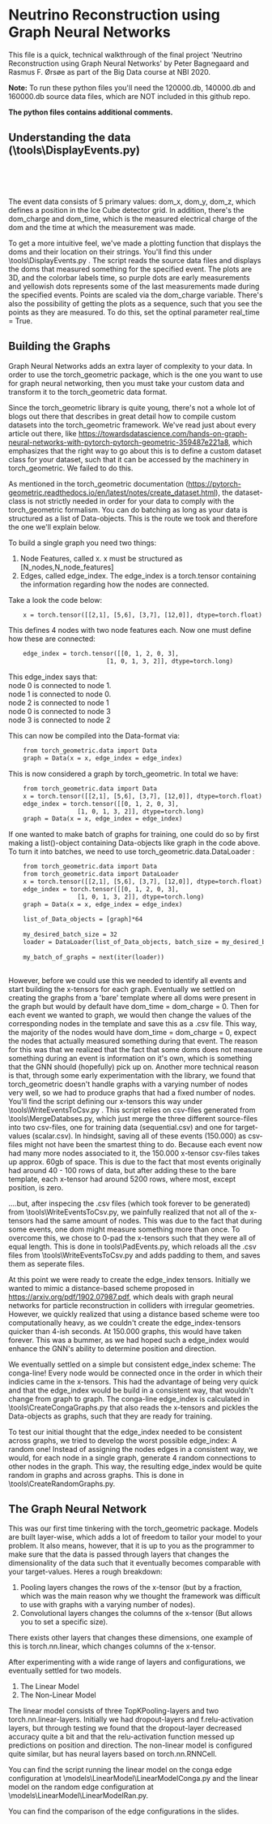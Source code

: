 
<h1><strong>Neutrino Reconstruction using Graph Neural Networks</strong></h1>
<p>This file is a quick, technical walkthrough of the final project 'Neutrino Reconstruction using Graph Neural Networks' by Peter Bagnegaard and Rasmus F. &Oslash;rs&oslash;e as part of the Big Data course at NBI 2020.</p>
<p><strong>Note:</strong> To run these python files you'll need the 120000.db, 140000.db and 160000.db source data files, which are NOT included in this github repo.</p>

<p><strong>The python files contains additional comments.</strong></p>

<h2>Understanding the data (\tools\DisplayEvents.py)</h2>
<p>&nbsp;</p>
<p>&nbsp;</p>

The event data consists of 5 primary values: dom_x, dom_y, dom_z, which defines a position in the Ice Cube detector grid. In addition, there's the dom_charge and dom_time, which is the measured electrical charge of the dom and the time at which the measurement was made.

To get a more intuitive feel, we've made a plotting function that displays the doms and their location on their strings. You'll find this under \tools\DisplayEvents.py . The script reads the source data files and displays the doms that measured something for the specified event. The plots are 3D, and the colorbar labels time, so purple dots are early measurements and yellowish dots represents some of the last measurements made during the specified events. Points are scaled via the dom_charge variable. There's also the possibility of getting the plots as a sequence, such that you see the points as they are measured. To do this, set the optinal parameter real_time = True.

<h2>Building the Graphs</h2>

Graph Neural Networks adds an extra layer of complexity to your data. In order to use the torch_geometric package, which is the one you want to use for graph neural networking, then you must take your custom data and transform it to the torch_geometric data format. 

Since the torch_geometric library is quite young, there's not a whole lot of blogs out there that describes in great detail how to compile custom datasets into the torch_geometric framework.  We've read just about every article out there, like https://towardsdatascience.com/hands-on-graph-neural-networks-with-pytorch-pytorch-geometric-359487e221a8, which emphasizes that
the right way to go about this is to define a custom dataset class for your dataset, such that it can be accessed by the machinery in torch_geometric. We failed to do this. 

As mentioned in the torch_geometric documentation (https://pytorch-geometric.readthedocs.io/en/latest/notes/create_dataset.html), the dataset-class is not strictly needed in order for your data to comply with the torch_geometric formalism. You can do batching as long as your data is structured as a list of Data-objects. This is the route we took and therefore the one we'll explain below.

To build a single graph you need two things: 
1) Node Features, called x. x must be structured as [N_nodes,N_node_features]
2) Edges, called edge_index. The edge_index is a torch.tensor containing the information regarding how the nodes are connected.  

Take a look the code below:
```html
    x = torch.tensor([[2,1], [5,6], [3,7], [12,0]], dtype=torch.float)
``` 
This defines 4 nodes with two node features each. Now one must define how these are connected:
```html
    edge_index = torch.tensor([[0, 1, 2, 0, 3],
                           [1, 0, 1, 3, 2]], dtype=torch.long)
``` 
<p>This edge_index says that: <br />node 0 is connected to node 1.<br />node 1 is connected to node 0.<br />node 2 is connected to node 1<br />node 0 is connected to node 3<br />node 3 is connected to node 2</p>

This can now be compiled into the Data-format via:
```html
    from torch_geometric.data import Data
    graph = Data(x = x, edge_index = edge_index)
``` 
This is now considered a graph by torch_geometric. In total we have:
```html
    from torch_geometric.data import Data
    x = torch.tensor([[2,1], [5,6], [3,7], [12,0]], dtype=torch.float)
    edge_index = torch.tensor([[0, 1, 2, 0, 3],
                   [1, 0, 1, 3, 2]], dtype=torch.long)
    graph = Data(x = x, edge_index = edge_index)
```
If one wanted to make batch of graphs for training, one could do so by first making a list()-object containing Data-objects like graph in the code above. To turn it into batches, we need to use torch_geometric.data.DataLoader :

```html
    from torch_geometric.data import Data
    from torch_geometric.data import DataLoader
    x = torch.tensor([[2,1], [5,6], [3,7], [12,0]], dtype=torch.float)
    edge_index = torch.tensor([[0, 1, 2, 0, 3],
                   [1, 0, 1, 3, 2]], dtype=torch.long)
    graph = Data(x = x, edge_index = edge_index)
    
    list_of_Data_objects = [graph]*64                                               # Repeats graph 64 times in list
    
    my_desired_batch_size = 32                                                      # you got this
    loader = DataLoader(list_of_Data_objects, batch_size = my_desired_batch_size)   # Reads your graphs into DataLoader-format
    
    my_batch_of_graphs = next(iter(loader))                                         # Accesses the next batch in the DataLoader
    
```

However, before we could use this we needed to identify all events and start building the x-tensors for each graph. Eventually we settled on creating the graphs from a 'bare' template where all doms were present in the graph but would by default have dom_time = dom_charge = 0. Then for each event we wanted to graph, we would then change the values of the corresponding nodes in the template and save this as a .csv file. This way, the majority of the nodes would have dom_time = dom_charge = 0, expect the nodes that actually measured something during that event. The reason for this was that we realized that the fact that some doms does not measure something during an event is information on it's own, which is something that the GNN should (hopefully) pick up on. Another more technical reason is that, through some early experimentation with the library, we found that torch_geometric doesn't handle graphs with a varying number of nodes very well, so we had to produce graphs that had a fixed number of nodes. You'll find the script defining our x-tensors this way under \tools\WriteEventsToCsv.py . This script relies on csv-files generated from \tools\MergeDatabses.py, which just merge the three different source-files into two csv-files, one for training data (sequential.csv) and one for target-values (scalar.csv). In hindsight, saving all of these events (150.000) as csv-files might not have been the smartest thing to do. Because each event now had many more nodes associated to it, the 150.000 x-tensor csv-files takes up approx. 60gb of space. This is due to the fact that most events originally had around 40 - 100 rows of data, but after adding these to the bare template, each x-tensor had around 5200 rows, where most, except position, is zero. 

....but, after inspecing the .csv files (which took forever to be generated) from \tools\WriteEventsToCsv.py, we painfully realized that not all of the x-tensors had the same amount of nodes. This was due to the fact that during some events, one dom might measure something more than once. To overcome this, we chose to 0-pad the x-tensors such that they were all of equal length. This is done in tools\PadEvents.py, which reloads all the .csv files from \tools\WriteEventsToCsv.py and adds padding to them, and saves them as seperate files. 

At this point we were ready to create the edge_index tensors. Initially we wanted to mimic a distance-based scheme proposed in https://arxiv.org/pdf/1902.07987.pdf, which deals with graph neural networks for particle reconstruction in colliders with irregular geometries. However, we quickly realized that using a distance based scheme were too computationally heavy, as we couldn't create the edge_index-tensors quicker than 4-ish seconds. At 150.000 graphs, this would have taken forever. This was a bummer, as we had hoped such a edge_index would enhance the GNN's ability to determine position and direction. 

We eventually settled on a simple but consistent edge_index scheme: The conga-line! Every node would be connected once in the order in which their indicies came in the x-tensors. This had the advantage of being very quick and that the edge_index would be build in a consistent way, that wouldn't change from graph to graph. The conga-line edge_index is calculated in \tools\CreateCongaGraphs.py that also reads the x-tensors and pickles the Data-objects as graphs, such that they are ready for training.

To test our initial thought that the edge_index needed to be consistent across graphs, we tried to develop the worst possible edge_index: A random one! Instead of assigning the nodes edges in a consistent way, we would, for each node in a single graph, generate 4 random connections to other nodes in the graph. This way, the resulting edge_index would be quite random in graphs and across graphs. This is done in \tools\CreateRandomGraphs.py.

<h2>The Graph Neural Network</h2>

This was our first time tinkering with the torch_geometric package. Models are built layer-wise, which adds a lot of freedom to tailor your model to your problem. It also means, however, that it is up to you as the programmer to make sure that the data is passed through layers that changes the dimensionality of the data such that it eventually becomes comparable with your target-values. Heres a rough breakdown:
1) Pooling layers changes the rows of the x-tensor (but by a fraction, which was the main reason why we thought the framework was difficult to use with graphs with a varying number of nodes). 
2) Convolutional layers changes the columns of the x-tensor (But allows you to set a specific size).

There exists other layers that changes these dimensions, one example of this is torch.nn.linear, which changes columns of the x-tensor.

After experimenting with a wide range of layers and configurations, we eventually settled for two models. 

1) The Linear Model
2) The Non-Linear Model

The linear model consists of three TopKPooling-layers and two torch.nn.linear-layers. Initially we had dropout-layers and f.relu-activation layers, but through testing we found that the dropout-layer decreased accuracy quite a bit and that the relu-activation function messed up predictions on position and direction. The non-linear model is configured quite similar, but has neural layers based on torch.nn.RNNCell. 

You can find the script running the linear model on the conga edge configuration at \models\LinearModel\LinearModelConga.py and the linear model on the random edge configuration at \models\LinearModel\LinearModelRan.py.

You can find the comparison of the edge configurations in the slides.












